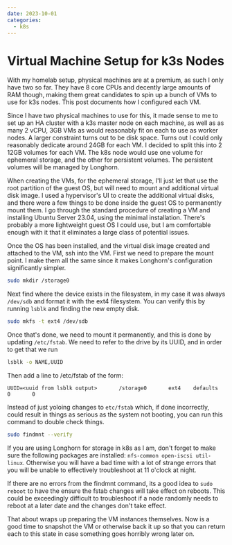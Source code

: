 ```yaml
---
date: 2023-10-01
categories:
  - k8s
---
```


# Virtual Machine Setup for k3s Nodes

With my homelab setup, physical machines are at a premium, as such I only have two so far. They have 8 core CPUs and decently large amounts of RAM though, making them great candidates to spin up a bunch of VMs to use for k3s nodes. This post documents how I configured each VM.

<!-- more -->

Since I have two physical machines to use for this, it made sense to me to set up an HA cluster with a k3s master node on each machine, as well as as many 2 vCPU, 3GB VMs as would reasonably fit on each to use as worker nodes. A larger constraint turns out to be disk space. Turns out I could only reasonably dedicate around 24GB for each VM. I decided to split this into 2 12GB volumes for each VM. The k8s node would use one volume for ephemeral storage, and the other for persistent volumes. The persistent volumes will be managed by Longhorn.

When creating the VMs, for the ephemeral storage, I'll just let that use the root partition of the guest OS, but will need to mount and additional virtual disk image. I used a hypervisor's UI to create the additional virtual disks, and there were a few things to be done inside the guest OS to permanently mount them. I go through the standard procedure of creating a VM and installing Ubuntu Server 23.04, using the minimal installation. There's probably a more lightweight guest OS I could use, but I am comfortable enough with it that it eliminates a large class of potential issues.

Once the OS has been installed, and the virtual disk image created and attached to the VM, ssh into the VM. First we need to prepare the mount point. I make them all the same since it makes Longhorn's configuration significantly simpler.

```bash
sudo mkdir /storage0
```

Next find where the device exists in the filesystem, in my case it was always `/dev/sdb` and format it with the ext4 filesystem.  You can verify this by running `lsblk` and finding the new empty disk.

```bash
sudo mkfs -t ext4 /dev/sdb
```

Once that's done, we need to mount it permanently, and this is done by updating `/etc/fstab`. We need to refer to the drive by its UUID, and in order to get that we run

```bash
lsblk -o NAME,UUID
```

Then add a line to /etc/fstab of the form:

```
UUID=<uuid from lsblk output>       /storage0       ext4    defaults        0       0
```

Instead of just yoloing changes to `etc/fstab` which, if done incorrectly, could result in things as serious as the system not booting, you can run this command to double check things.

```bash
sudo findmnt --verify
```

If you are using Longhorn for storage in k8s as I am, don't forget to make sure the following packages are installed: `nfs-common open-iscsi util-linux`.  Otherwise you will have a bad time with a lot of strange errors that you will be unable to effectively troubleshoot at 11 o'clock at night.

If there are no errors from the findmnt command, its a good idea to `sudo reboot` to have the ensure the fstab changes will take effect on reboots.  This could be exceedingly difficult to troubleshoot if a node randomly needs to reboot at a later date and the changes don't take effect.

That about wraps up preparing the VM instances themselves. Now is a good time to snapshot the VM or otherwise back it up so that you can return each to this state in case something goes horribly wrong later on.
